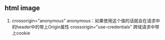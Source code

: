 ## html image
1. crossorigin="anonymous"
   anonymous：如果使用这个值的话就会在请求中的header中的带上Origin属性
   crossorigin="use-credentials"
   跨域请求中带上cookie
